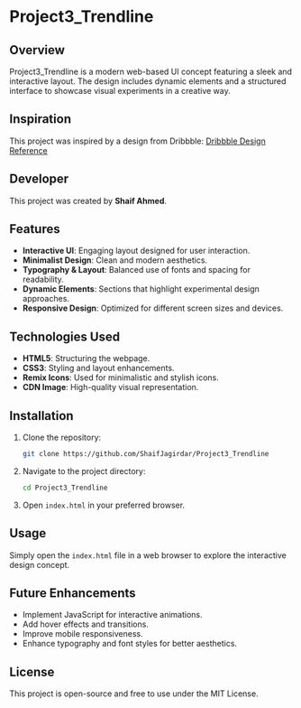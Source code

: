 # Project3_Trendline

## Overview
Project3_Trendline is a modern web-based UI concept featuring a sleek and interactive layout. The design includes dynamic elements and a structured interface to showcase visual experiments in a creative way.

## Inspiration
This project was inspired by a design from Dribbble:
[Dribbble Design Reference](https://dribbble.com/shots/5337169-Experiments-5)

## Developer
This project was created by **Shaif Ahmed**.

## Features
- **Interactive UI**: Engaging layout designed for user interaction.
- **Minimalist Design**: Clean and modern aesthetics.
- **Typography & Layout**: Balanced use of fonts and spacing for readability.
- **Dynamic Elements**: Sections that highlight experimental design approaches.
- **Responsive Design**: Optimized for different screen sizes and devices.

## Technologies Used
- **HTML5**: Structuring the webpage.
- **CSS3**: Styling and layout enhancements.
- **Remix Icons**: Used for minimalistic and stylish icons.
- **CDN Image**: High-quality visual representation.

## Installation
1. Clone the repository:
   ```sh
   git clone https://github.com/ShaifJagirdar/Project3_Trendline
   ```
2. Navigate to the project directory:
   ```sh
   cd Project3_Trendline
   ```
3. Open `index.html` in your preferred browser.

## Usage
Simply open the `index.html` file in a web browser to explore the interactive design concept.

## Future Enhancements
- Implement JavaScript for interactive animations.
- Add hover effects and transitions.
- Improve mobile responsiveness.
- Enhance typography and font styles for better aesthetics.

## License
This project is open-source and free to use under the MIT License.
